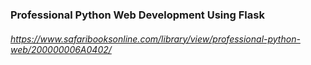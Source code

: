 ### Professional Python Web Development Using Flask
###### https://www.safaribooksonline.com/library/view/professional-python-web/200000006A0402/
